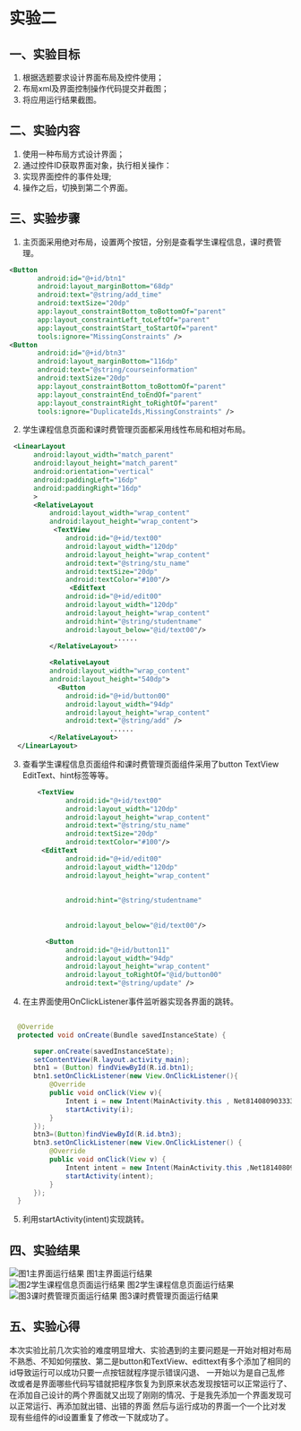 # 实验二
## 一、实验目标
1. 根据选题要求设计界面布局及控件使用； 
2. 布局xml及界面控制操作代码提交并截图； 
3. 将应用运行结果截图。 
## 二、实验内容
1. 使用一种布局方式设计界面； 
2. 通过控件ID获取界面对象，执行相关操作： 
3. 实现界面控件的事件处理; 
4. 操作之后，切换到第二个界面。  
## 三、实验步骤
 1. 主页面采用绝对布局，设置两个按钮，分别是查看学生课程信息，课时费管理。  
 ```xml
 <Button
        android:id="@+id/btn1"
        android:layout_marginBottom="68dp"
        android:text="@string/add_time"
        android:textSize="20dp"
        app:layout_constraintBottom_toBottomOf="parent"
        app:layout_constraintLeft_toLeftOf="parent"
        app:layout_constraintStart_toStartOf="parent"
        tools:ignore="MissingConstraints" />
<Button
        android:id="@+id/btn3"
        android:layout_marginBottom="116dp"
        android:text="@string/courseinformation"
        android:textSize="20dp"
        app:layout_constraintBottom_toBottomOf="parent"
        app:layout_constraintEnd_toEndOf="parent"
        app:layout_constraintRight_toRightOf="parent"
        tools:ignore="DuplicateIds,MissingConstraints" />
 ```
  2. 学生课程信息页面和课时费管理页面都采用线性布局和相对布局。  
  ```xml
   <LinearLayout
        android:layout_width="match_parent"
        android:layout_height="match_parent"
        android:orientation="vertical"
        android:paddingLeft="16dp"
        android:paddingRight="16dp"
        >
        <RelativeLayout
            android:layout_width="wrap_content"
            android:layout_height="wrap_content">
             <TextView
                android:id="@+id/text00"
                android:layout_width="120dp"
                android:layout_height="wrap_content"
                android:text="@string/stu_name"
                android:textSize="20dp"
                android:textColor="#100"/>
                 <EditText
                android:id="@+id/edit00"
                android:layout_width="120dp"
                android:layout_height="wrap_content"
                android:hint="@string/studentname"
                android:layout_below="@id/text00"/>
                            ......
            </RelativeLayout>

            <RelativeLayout
            android:layout_width="wrap_content"
            android:layout_height="540dp"> 
              <Button
                android:id="@+id/button00"
                android:layout_width="94dp"
                android:layout_height="wrap_content"
                android:text="@string/add" />
                           ......
            </RelativeLayout>
    </LinearLayout>
```
  3. 查看学生课程信息页面组件和课时费管理页面组件采用了button TextView EditText、hint标签等等。
  ```xml
         <TextView
                android:id="@+id/text00"
                android:layout_width="120dp"
                android:layout_height="wrap_content"
                android:text="@string/stu_name"
                android:textSize="20dp"
                android:textColor="#100"/>
          <EditText
                android:id="@+id/edit00"
                android:layout_width="120dp"
                android:layout_height="wrap_content"
                    
                    
                android:hint="@string/studentname"
                    
                    
                android:layout_below="@id/text00"/>

           <Button
                android:id="@+id/button11"
                android:layout_width="94dp"
                android:layout_height="wrap_content"
                android:layout_toRightOf="@id/button00"
                android:text="@string/update" />
```
  4. 在主界面使用OnClickListener事件监听器实现各界面的跳转。  
  ```java
       
    @Override
    protected void onCreate(Bundle savedInstanceState) {

        super.onCreate(savedInstanceState);
        setContentView(R.layout.activity_main);
        btn1 = (Button) findViewById(R.id.btn1);
        btn1.setOnClickListener(new View.OnClickListener(){
            @Override
            public void onClick(View v){
                Intent i = new Intent(MainActivity.this , Net814080903333TeacherHomeActivity.class);
                startActivity(i);
            }
        });
        btn3=(Button)findViewById(R.id.btn3);
        btn3.setOnClickListener(new View.OnClickListener() {
            @Override
            public void onClick(View v) {
                Intent intent = new Intent(MainActivity.this ,Net1814080903333StudentsInformationActivity2.class);
                startActivity(intent);
            }
        });
    }
  ```
5. 利用startActivity(intent)实现跳转。    
## 四、实验结果
![图1主界面运行结果](https://github.com/yichouge/android-labs-2020/blob/master/students/net1814080903333/ExperimentalResult/lab3.png?raw=true)   图1主界面运行结果  
![图2学生课程信息页面运行结果](https://github.com/yichouge/android-labs-2020/blob/master/students/net1814080903333/ExperimentalResult/lab4.1.png?raw=true)  图2学生课程信息页面运行结果  
![图3课时费管理页面运行结果](https://github.com/yichouge/android-labs-2020/blob/master/students/net1814080903333/ExperimentalResult/lab4.2.png?raw=true)  图3课时费管理页面运行结果  
## 五、实验心得  
本次实验比前几次实验的难度明显增大、实验遇到的主要问题是一开始对相对布局不熟悉、不知如何摆放、第二是button和TextView、edittext有多个添加了相同的id导致运行可以成功只要一点按钮就程序提示错误闪退、
一开始以为是自己乱修改或者是界面哪些代码写错就把程序恢复为到原来状态发现按钮可以正常运行了、在添加自己设计的两个界面就又出现了刚刚的情况、于是我先添加一个界面发现可以正常运行、再添加就出错、出错的界面
然后与运行成功的界面一个一个比对发现有些组件的id设置重复了修改一下就成功了。

